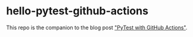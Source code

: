 # hello-pytest-github-actions


This repo is the companion to the blog post ["PyTest with GitHub Actions"](https://blog.dennisokeeffe.com/blog/2021-08-08-pytest-with-github-actions).
